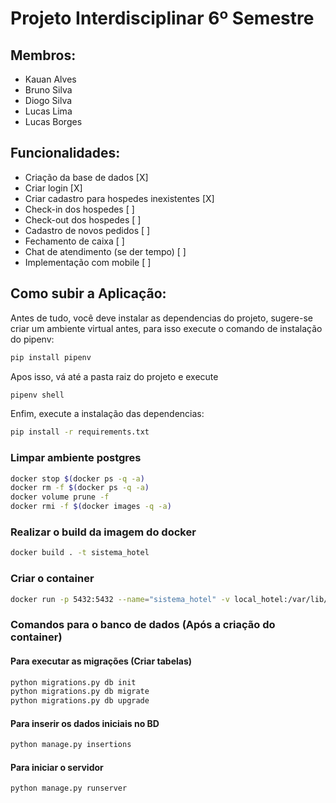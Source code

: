 # Projeto Interdisciplinar 6º Semestre

## Membros:

- Kauan Alves <br />
- Bruno Silva <br />
- Diogo Silva <br />
- Lucas Lima <br />
- Lucas Borges <br />

## Funcionalidades:
 * Criação da base de dados [X] <br />
 * Criar login [X] <br />
 * Criar cadastro para hospedes inexistentes [X] <br />
 * Check-in dos hospedes [ ] <br />
 * Check-out dos hospedes [ ] <br />
 * Cadastro de novos pedidos [ ] <br />
 * Fechamento de caixa [ ] <br />
 * Chat de atendimento (se der tempo) [ ] <br />
 * Implementação com mobile [ ] <br />

## Como subir a Aplicação:

Antes de tudo, você deve instalar as dependencias do projeto, sugere-se criar um ambiente virtual antes, para isso execute o comando de instalação do pipenv:
```sh
pip install pipenv
```
Apos isso, vá até a pasta raiz do projeto e execute
```sh
pipenv shell
```
Enfim, execute a instalação das dependencias:
```sh
pip install -r requirements.txt
```


### Limpar ambiente postgres

```sh
docker stop $(docker ps -q -a)
docker rm -f $(docker ps -q -a)
docker volume prune -f
docker rmi -f $(docker images -q -a)
```

### Realizar o build da imagem do docker

```sh
docker build . -t sistema_hotel
```

### Criar o container
```sh
docker run -p 5432:5432 --name="sistema_hotel" -v local_hotel:/var/lib/postgresql/data sistema_hotel
```

### Comandos para o banco de dados (Após a criação do container)

#### Para executar as migrações (Criar tabelas)
```sh
python migrations.py db init
python migrations.py db migrate
python migrations.py db upgrade
```

#### Para inserir os dados iniciais no BD
```sh
python manage.py insertions
```

#### Para iniciar o servidor
```sh
python manage.py runserver
```
